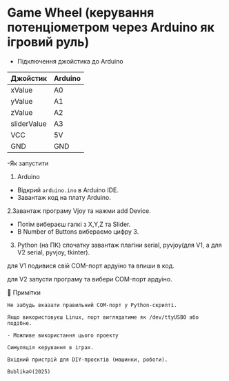 

# Game Wheel (керування потенціометром через Arduino як ігровий руль)

- Підключення джойстика до Arduino

| Джойстик | Arduino |
|----------|---------|
| xValue     | A0      | руль
| yValue     | A1      | газ
| zValue     | А2      | тормоз
| sliderValue| А3      | щеплення
| VCC      | 5V      |
| GND      | GND     |

-Як запустити

 1. Arduino
- Відкрий `arduino.ino` в Arduino IDE.
- Завантаж код на плату Arduino.
  
 2.Завантаж програму Vjoy та нажми add Device.
- Потім вибераєш галкі з X,Y,Z та Slider.
- В Number of Buttons вибераємо цифру 3.

 3. Python (на ПК)
  спочатку завантаж плагіни serial, pyvjoy(для V1, а для V2 serial, pyvjoy, tkinter).

  для V1 подивися свій COM-порт ардуіно та впиши в код.
  
  для V2 запусти програму та вибери COM-порт ардуіно.

📌 Примітки

    Не забудь вказати правильний COM-порт у Python-скрипті.

    Якщо використовуєш Linux, порт виглядатиме як /dev/ttyUSB0 або подібне.
    
    - Можливе використання цього проекту

    Симуляція керування в іграх.

    Вхідний пристрій для DIY-проєктів (машинки, роботи).

    Bublika©(2025)
